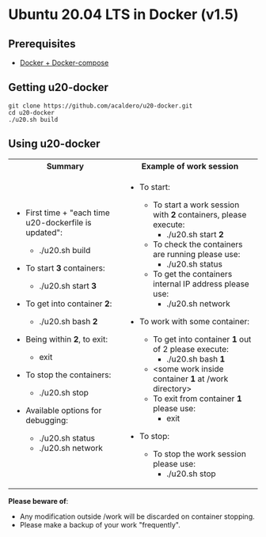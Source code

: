 # Ubuntu 20.04 LTS in Docker (v1.5)

## Prerequisites

 * [Docker + Docker-compose](./DOCKER.md) 

## Getting u20-docker

```
git clone https://github.com/acaldero/u20-docker.git
cd u20-docker
./u20.sh build
```

## Using u20-docker

<html>
 <table>
  <tr>
  <th>Summary</th>
  <th>Example of work session</th>
  </tr>
  <tr>
  <td>
</html>

  * First time + "each time u20-dockerfile is updated":
    * ./u20.sh build

  * To start **3** containers:
    *  ./u20.sh start **3**

  * To get into container **2**:
    *  ./u20.sh bash **2**

  * Being within **2**, to exit:
    *  exit

  * To stop the containers:
    *  ./u20.sh stop

  * Available options for debugging:
    *  ./u20.sh status
    *  ./u20.sh network

<html>
  </td>
  <td>
</html>

  * To start:
    * To start a work session with **2** containers, please execute:
      *  ./u20.sh start **2**
    * To check the containers are running please use:
      *  ./u20.sh status
    * To get the containers internal IP address please use:
      *  ./u20.sh network

  * To work with some container:
    * To get into container **1** out of 2 please execute:
      *  ./u20.sh bash **1**
    * <some work inside container **1** at /work directory>
    * To exit from container **1** please use:
      *  exit

  * To stop:
    * To stop the work session please use:
      *  ./u20.sh stop

<html>
  </td>
  </tr>
 </table>
</html>



**Please beware of**:
  * Any modification outside /work will be discarded on container stopping.
  * Please make a backup of your work "frequently".
